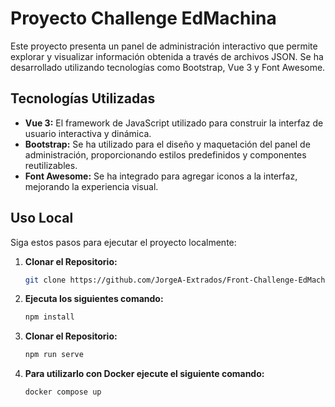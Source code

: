 # Proyecto Challenge EdMachina

Este proyecto presenta un panel de administración interactivo que permite explorar y visualizar información obtenida a través de archivos JSON. Se ha desarrollado utilizando tecnologías como Bootstrap, Vue 3 y Font Awesome.

## Tecnologías Utilizadas

- **Vue 3:** El framework de JavaScript utilizado para construir la interfaz de usuario interactiva y dinámica.
- **Bootstrap:** Se ha utilizado para el diseño y maquetación del panel de administración, proporcionando estilos predefinidos y componentes reutilizables.
- **Font Awesome:** Se ha integrado para agregar iconos a la interfaz, mejorando la experiencia visual.

## Uso Local

Siga estos pasos para ejecutar el proyecto localmente:

1. **Clonar el Repositorio:**
   ```bash
   git clone https://github.com/JorgeA-Extrados/Front-Challenge-EdMachina.git

2. **Ejecuta los siguientes comando:**
    ```bash
    npm install

3. **Clonar el Repositorio:**
   ```bash
   npm run serve

4. **Para utilizarlo con Docker ejecute el siguiente comando:**
   ```bash
   docker compose up

   

